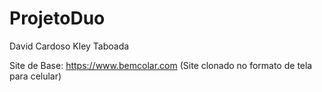 # ProjetoDuo 
David Cardoso 
Kley Taboada

Site de Base: https://www.bemcolar.com
(Site clonado no formato de tela para celular)
